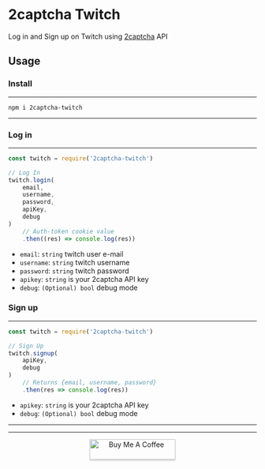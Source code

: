 # 2captcha Twitch
Log in and Sign up on Twitch using  [2captcha](https://2captcha.com?from=2203166) API

## Usage

### Install

---

```
npm i 2captcha-twitch
```

---

### Log in

---

```js
const twitch = require('2captcha-twitch')

// Log In
twitch.login(
    email,
    username,
    password,
    apiKey,
    debug
)
    // Auth-token cookie value
    .then((res) => console.log(res))
```

* `email`: `string` twitch user e-mail
* `username`: `string` twitch username
* `password`: `string` twitch password
* `apikey`: `string` is your 2captcha API key
* `debug`: `(Optional) bool` debug mode

### Sign up

---

```js
const twitch = require('2captcha-twitch')

// Sign Up
twitch.signup(
    apiKey, 
    debug
)
    // Returns {email, username, password}
    .then(res => console.log(res))
```
* `apikey`: `string` is your 2captcha API key
* `debug`: `(Optional) bool` debug mode
---

<hr>
<div style="text-align: center">
<a href="https://www.buymeacoffee.com/ethanpc" target="_blank"><img src="https://www.buymeacoffee.com/assets/img/custom_images/orange_img.png" alt="Buy Me A Coffee" style="height: 41px !important;width: 174px !important;box-shadow: 0px 3px 2px 0px rgba(190, 190, 190, 0.5) !important;-webkit-box-shadow: 0px 3px 2px 0px rgba(190, 190, 190, 0.5) !important;" ></a>
</div>